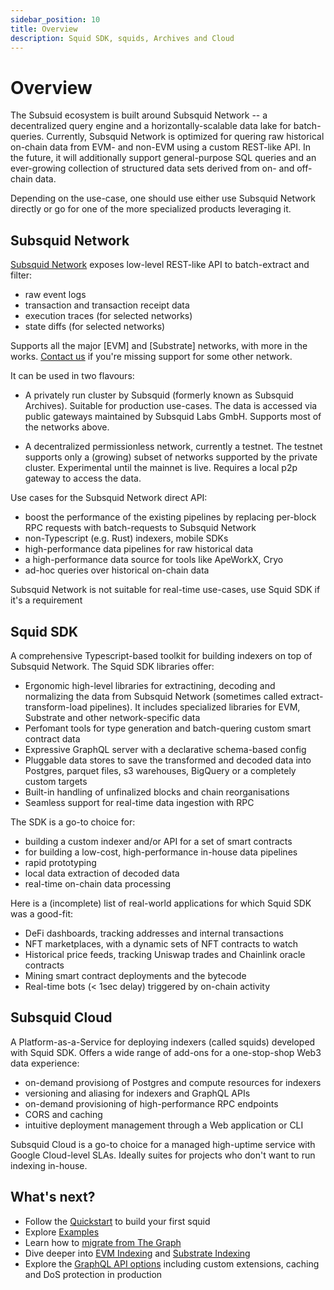 ```yaml
---
sidebar_position: 10
title: Overview
description: Squid SDK, squids, Archives and Cloud
---
```


# Overview

[//]: # (!!!! illustrations need updating)

The Subsuid ecosystem is built around Subsquid Network -- a decentralized query engine and a horizontally-scalable data lake for batch-queries. Currently, Subsquid Network is optimized for quering raw historical on-chain data from EVM- and non-EVM using a custom REST-like API. In the future, it will additionally support general-purpose SQL queries and an ever-growing collection of structured data sets derived from on- and off- chain data.

Depending on the use-case, one should use either use Subsquid Network directly or go for one of the more specialized products leveraging it. 

## Subsquid Network

[Subsquid Network](/subsquid-network) exposes low-level REST-like API to batch-extract and filter:
- raw event logs
- transaction and transaction receipt data
- execution traces (for selected networks)
- state diffs (for selected networks)

Supports all the major [EVM] and [Substrate] networks, with more in the works. [Contact us](https://t.me/HydraDevs) if you're missing support for some other network.

It can be used in two flavours:

- A privately run cluster by Subsquid (formerly known as Subsquid Archives). Suitable for production use-cases. The data is accessed via public gateways maintained by Subsquid Labs GmbH. Supports most of the networks above.

- A decentralized permissionless network, currently a testnet. The testnet supports only a (growing) subset of networks supported by the private cluster. Experimental until the mainnet is live. Requires a local p2p gateway to access the data. 

Use cases for the Subsquid Network direct API:
- boost the performance of the existing pipelines by replacing per-block RPC requests with batch-requests to Subsquid Network
- non-Typescript (e.g. Rust) indexers, mobile SDKs
- high-performance data pipelines for raw historical data
- a high-performance data source for tools like ApeWorkX, Cryo
- ad-hoc queries over historical on-chain data

Subsquid Network is not suitable for real-time use-cases, use Squid SDK if it's a requirement

## Squid SDK

A comprehensive Typescript-based toolkit for building indexers on top of Subsquid Network. The Squid SDK libraries offer:
- Ergonomic high-level libraries for extractining, decoding and normalizing the data from Subsquid Network (sometimes called extract-transform-load pipelines). It includes specialized libraries for EVM, Substrate and other network-specific data
- Perfomant tools for type generation and batch-quering custom smart contract data 
- Expressive GraphQL server with a declarative schema-based config
- Pluggable data stores to save the transformed and decoded data into Postgres, parquet files, s3 warehouses, BigQuery or a completely custom targets
- Built-in handling of unfinalized blocks and chain reorganisations
- Seamless support for real-time data ingestion with RPC

The SDK is a go-to choice for:
- building a custom indexer and/or API for a set of smart contracts
- for building a low-cost, high-performance in-house data pipelines 
- rapid prototyping
- local data extraction of decoded data
- real-time on-chain data processing

Here is a (incomplete) list of real-world applications for which Squid SDK was a good-fit:
- DeFi dashboards, tracking addresses and internal transactions
- NFT marketplaces, with a dynamic sets of NFT contracts to watch
- Historical price feeds, tracking Uniswap trades and Chainlink oracle contracts
- Mining smart contract deployments and the bytecode
- Real-time bots (< 1sec delay) triggered by on-chain activity

## Subsquid Cloud

A Platform-as-a-Service for deploying indexers (called squids) developed with Squid SDK. Offers a wide range of add-ons for a one-stop-shop Web3 data experience:
- on-demand provisiong of Postgres and compute resources for indexers
- versioning and aliasing for indexers and GraphQL APIs
- on-demand provisioning of high-performance RPC endpoints
- CORS and caching
- intuitive deployment management through a Web application or CLI

Subsquid Cloud is a go-to choice for a managed high-uptime service with Google Cloud-level SLAs. Ideally suites for projects who don't want to run indexing in-house.

## What's next?

- Follow the [Quickstart](/sdk/squid-development) to build your first squid
- Explore [Examples](/sdk/examples)
- Learn how to [migrate from The Graph](/sdk/resources/migrate/migrate-subgraph)
- Dive deeper into [EVM Indexing](/sdk) and [Substrate Indexing](/sdk)
- Explore the [GraphQL API options](/sdk/reference/graphql-server) including custom extensions, caching and DoS protection in production
